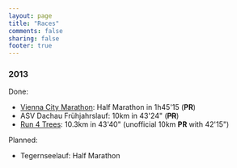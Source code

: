 ```yaml
---
layout: page
title: "Races"
comments: false
sharing: false
footer: true
---
```


### 2013 ###

Done:

* [Vienna City Marathon](/blog/2013/04/17/vienna-city-half-marathon/): Half Marathon in 1h45'15 (**PR**)
* ASV Dachau Fr&uuml;hjahrslauf: 10km in 43'24" (<strike>**PR**</strike>)
* [Run 4 Trees](/blog/2013/07/30/race-report-run-4-trees/): 10.3km in 43'40" (unofficial 10km **PR** with 42'15")

Planned:

* Tegernseelauf: Half Marathon
